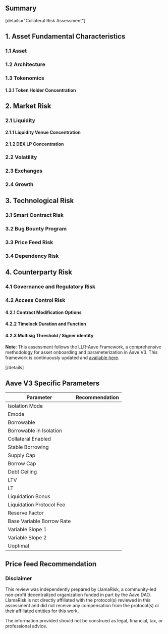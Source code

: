 ## Summary

[details="Collateral Risk Assessment"]

## 1. Asset Fundamental Characteristics

### 1.1 Asset

### 1.2 Architecture

### 1.3 Tokenomics

#### 1.3.1 Token Holder Concentration 

## 2. Market Risk

### 2.1 Liquidity

#### 2.1.1 Liquidity Venue Concentration

#### 2.1.2 DEX LP Concentration

### 2.2 Volatility

### 2.3 Exchanges

### 2.4 Growth

## 3. Technological Risk

### 3.1 Smart Contract Risk

### 3.2 Bug Bounty Program

### 3.3 Price Feed Risk

### 3.4 Dependency Risk

## 4. Counterparty Risk

### 4.1 Governance and Regulatory Risk

### 4.2 Access Control Risk

#### 4.2.1 Contract Modification Options 

#### 4.2.2 Timelock Duration and Function

#### 4.2.3 Multisig Threshold / Signer identity

**Note**: This assessment follows the LLR-Aave Framework, a comprehensive methodology for asset onboarding and parameterization in Aave V3. This framework is continuously updated and [available here](https://github.com/llama-risk/aave-research/blob/main/frameworks/aave_v3_framework.md).

[/details]

## Aave V3 Specific Parameters

| Parameter                 | Recommendation |
|---------------------------|----------------|
| Isolation Mode            |                |
| Emode                     |                |
| Borrowable                |                |
| Borrowable in Isolation   |                |
| Collateral Enabled        |                |
| Stable Borrowing          |                |
| Supply Cap                |                |
| Borrow Cap                |                |
| Debt Ceiling              |                |
| LTV                       |                |
| LT                        |                |
| Liquidation Bonus         |                |
| Liquidation Protocol Fee  |                |
| Reserve Factor            |                |
| Base Variable Borrow Rate |                |
| Variable Slope 1          |                |
| Variable Slope 2          |                |
| Uoptimal                  |                |

## Price feed Recommendation 

### Disclaimer

This review was independently prepared by LlamaRisk, a community-led non-profit decentralized organization funded in part by the Aave DAO. LlamaRisk is not directly affiliated with the protocol(s) reviewed in this assessment and did not receive any compensation from the protocol(s) or their affiliated entities for this work.

The information provided should not be construed as legal, financial, tax, or professional advice.
